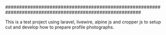 #########################################################################################################

This is a test project using laravel, livewire, alpine js and cropper js to setup cut and develop how to prepare profile photographs.